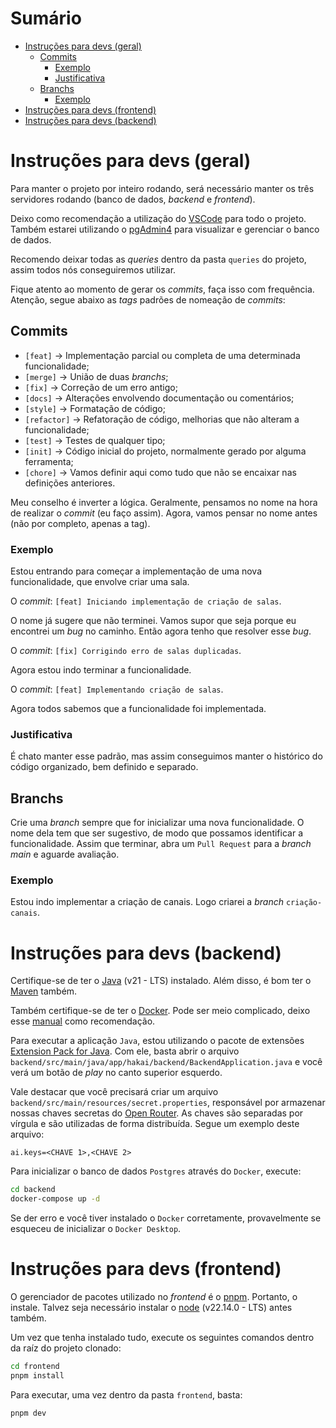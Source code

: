 # Sumário
- [Instruções para devs (geral)](#instruções-para-devs-geral)
    - [Commits](#commits)
        - [Exemplo](#exemplo)
        - [Justificativa](#justificativa)
    - [Branchs](#branchs)
        - [Exemplo](#exemplo-1)
- [Instruções para devs (frontend)](#instruções-para-devs-frontend)
- [Instruções para devs (backend)](#instruções-para-devs-backend)

# Instruções para devs (geral)

Para manter o projeto por inteiro rodando, será necessário manter os três servidores rodando (banco de dados, _backend_ e _frontend_).

Deixo como recomendação a utilização do [VSCode](https://code.visualstudio.com/) para todo o projeto. Também estarei utilizando o [pgAdmin4](https://www.pgadmin.org/download/) para visualizar e gerenciar o banco de dados.

Recomendo deixar todas as _queries_ dentro da pasta `queries` do projeto, assim todos nós conseguiremos utilizar.

Fique atento ao momento de gerar os _commits_, faça isso com frequência. Atenção, segue abaixo as _tags_ padrões de nomeação de _commits_:

## Commits
- `[feat]` -> Implementação parcial ou completa de uma determinada funcionalidade;
- `[merge]` -> União de duas _branchs_;
- `[fix]` -> Correção de um erro antigo;
- `[docs]` -> Alterações envolvendo documentação ou comentários;
- `[style]` -> Formatação de código;
- `[refactor]` -> Refatoração de código, melhorias que não alteram a funcionalidade;
- `[test]` -> Testes de qualquer tipo;
- `[init]` -> Código inicial do projeto, normalmente gerado por alguma ferramenta;
- `[chore]` -> Vamos definir aqui como tudo que não se encaixar nas definições anteriores.  

Meu conselho é inverter a lógica. Geralmente, pensamos no nome na hora de realizar o _commit_ (eu faço assim). Agora, vamos pensar no nome antes (não por completo, apenas a tag).

### Exemplo

Estou entrando para começar a implementação de uma nova funcionalidade, que envolve criar uma sala.

O _commit_: `[feat] Iniciando implementação de criação de salas`.

O nome já sugere que não terminei. Vamos supor que seja porque eu encontrei um _bug_ no caminho. Então agora tenho que resolver esse _bug_.

O _commit_: `[fix] Corrigindo erro de salas duplicadas`.

Agora estou indo terminar a funcionalidade.

O _commit_: `[feat] Implementando criação de salas`.

Agora todos sabemos que a funcionalidade foi implementada.

### Justificativa

É chato manter esse padrão, mas assim conseguimos manter o histórico do código organizado, bem definido e separado.

## Branchs

Crie uma _branch_ sempre que for inicializar uma nova funcionalidade. O nome dela tem que ser sugestivo, de modo que possamos identificar a funcionalidade. Assim que terminar, abra um `Pull Request` para a _branch main_ e aguarde avaliação.

### Exemplo

Estou indo implementar a criação de canais. Logo criarei a _branch_ `criação-canais`.

# Instruções para devs (backend)

Certifique-se de ter o [Java](https://www.oracle.com/br/java/technologies/downloads/) (v21 - LTS) instalado. Além disso, é bom ter o [Maven](https://maven.apache.org/install.html) também.

Também certifique-se de ter o [Docker](https://docs.docker.com/desktop/setup/install/windows-install/). Pode ser meio complicado, deixo esse [manual](https://efficient-sloth-d85.notion.site/Instalando-Docker-e-Docker-Compose-7953729d22554795b50033c4c19eae70) como recomendação.

Para executar a aplicação `Java`, estou utilizando o pacote de extensões [Extension Pack for Java](https://marketplace.visualstudio.com/items?itemName=vscjava.vscode-java-pack). Com ele, basta abrir o arquivo `backend/src/main/java/app/hakai/backend/BackendApplication.java` e você verá um botão de _play_ no canto superior esquerdo.

Vale destacar que você precisará criar um arquivo `backend/src/main/resources/secret.properties`, responsável por armazenar nossas chaves secretas do [Open Router](https://openrouter.ai/). As chaves são separadas por vírgula e são utilizadas de forma distribuída. Segue um exemplo deste arquivo:

```properties
ai.keys=<CHAVE 1>,<CHAVE 2>
```

Para inicializar o banco de dados `Postgres` através do `Docker`, execute:

```cmd
cd backend
docker-compose up -d
```

Se der erro e você tiver instalado o `Docker` corretamente, provavelmente se esqueceu de inicializar o `Docker Desktop`.

# Instruções para devs (frontend)

O gerenciador de pacotes utilizado no _frontend_ é o [pnpm](https://pnpm.io/pt/installation). Portanto, o instale. Talvez seja necessário instalar o [node](https://nodejs.org/pt) (v22.14.0 - LTS) antes também.

Um vez que tenha instalado tudo, execute os seguintes comandos dentro da raíz do projeto clonado:

```cmd
cd frontend
pnpm install
```

Para executar, uma vez dentro da pasta `frontend`, basta:

```cmd
pnpm dev
```